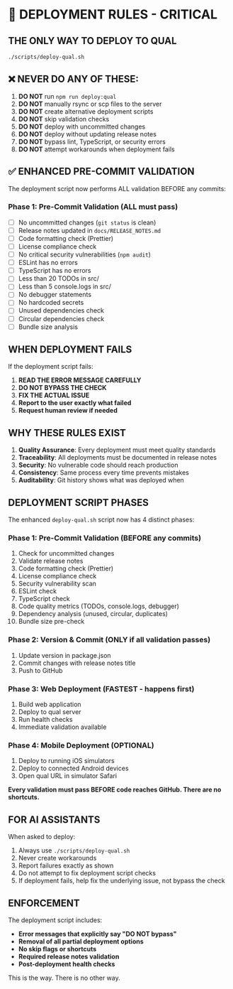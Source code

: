 # 🚨 DEPLOYMENT RULES - CRITICAL

## THE ONLY WAY TO DEPLOY TO QUAL

```bash
./scripts/deploy-qual.sh
```

## ❌ NEVER DO ANY OF THESE:
1. **DO NOT** run `npm run deploy:qual` 
2. **DO NOT** manually rsync or scp files to the server
3. **DO NOT** create alternative deployment scripts
4. **DO NOT** skip validation checks
5. **DO NOT** deploy with uncommitted changes
6. **DO NOT** deploy without updating release notes
7. **DO NOT** bypass lint, TypeScript, or security errors
8. **DO NOT** attempt workarounds when deployment fails

## ✅ ENHANCED PRE-COMMIT VALIDATION

The deployment script now performs ALL validation BEFORE any commits:

### Phase 1: Pre-Commit Validation (ALL must pass)
- [ ] No uncommitted changes (`git status` is clean)
- [ ] Release notes updated in `docs/RELEASE_NOTES.md`
- [ ] Code formatting check (Prettier)
- [ ] License compliance check
- [ ] No critical security vulnerabilities (`npm audit`)
- [ ] ESLint has no errors
- [ ] TypeScript has no errors
- [ ] Less than 20 TODOs in src/
- [ ] Less than 5 console.logs in src/
- [ ] No debugger statements
- [ ] No hardcoded secrets
- [ ] Unused dependencies check
- [ ] Circular dependencies check
- [ ] Bundle size analysis

## WHEN DEPLOYMENT FAILS

If the deployment script fails:

1. **READ THE ERROR MESSAGE CAREFULLY**
2. **DO NOT BYPASS THE CHECK**
3. **FIX THE ACTUAL ISSUE**
4. **Report to the user exactly what failed**
5. **Request human review if needed**

## WHY THESE RULES EXIST

1. **Quality Assurance**: Every deployment must meet quality standards
2. **Traceability**: All deployments must be documented in release notes
3. **Security**: No vulnerable code should reach production
4. **Consistency**: Same process every time prevents mistakes
5. **Auditability**: Git history shows what was deployed when

## DEPLOYMENT SCRIPT PHASES

The enhanced `deploy-qual.sh` script now has 4 distinct phases:

### Phase 1: Pre-Commit Validation (BEFORE any commits)
1. Check for uncommitted changes
2. Validate release notes
3. Code formatting check (Prettier)
4. License compliance check
5. Security vulnerability scan
6. ESLint check
7. TypeScript check
8. Code quality metrics (TODOs, console.logs, debugger)
9. Dependency analysis (unused, circular, duplicates)
10. Bundle size pre-check

### Phase 2: Version & Commit (ONLY if all validation passes)
1. Update version in package.json
2. Commit changes with release notes title
3. Push to GitHub

### Phase 3: Web Deployment (FASTEST - happens first)
1. Build web application
2. Deploy to qual server
3. Run health checks
4. Immediate validation available

### Phase 4: Mobile Deployment (OPTIONAL)
1. Deploy to running iOS simulators
2. Deploy to connected Android devices
3. Open qual URL in simulator Safari

**Every validation must pass BEFORE code reaches GitHub. There are no shortcuts.**

## FOR AI ASSISTANTS

When asked to deploy:
1. Always use `./scripts/deploy-qual.sh`
2. Never create workarounds
3. Report failures exactly as shown
4. Do not attempt to fix deployment script checks
5. If deployment fails, help fix the underlying issue, not bypass the check

## ENFORCEMENT

The deployment script includes:
- **Error messages that explicitly say "DO NOT bypass"**
- **Removal of all partial deployment options**
- **No skip flags or shortcuts**
- **Required release notes validation**
- **Post-deployment health checks**

This is the way. There is no other way.